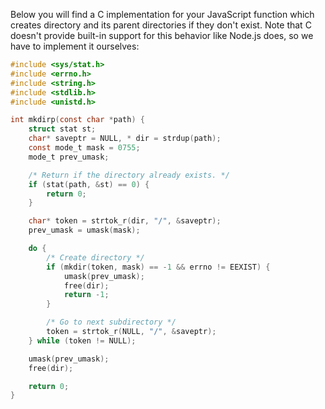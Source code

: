 Below you will find a C implementation for your JavaScript function which creates directory and its parent directories if they don't exist.
Note that C doesn't provide built-in support for this behavior like Node.js does, so we have to implement it ourselves:
```c
#include <sys/stat.h>
#include <errno.h>
#include <string.h>
#include <stdlib.h>
#include <unistd.h>

int mkdirp(const char *path) {
    struct stat st;
    char* saveptr = NULL, * dir = strdup(path);
    const mode_t mask = 0755;
    mode_t prev_umask;

    /* Return if the directory already exists. */
    if (stat(path, &st) == 0) {
        return 0;
    }

    char* token = strtok_r(dir, "/", &saveptr);
    prev_umask = umask(mask);

    do {
        /* Create directory */
        if (mkdir(token, mask) == -1 && errno != EEXIST) {
            umask(prev_umask);
            free(dir);
            return -1;
        }

        /* Go to next subdirectory */
        token = strtok_r(NULL, "/", &saveptr);
    } while (token != NULL);

    umask(prev_umask);
    free(dir);

    return 0;
}
```
